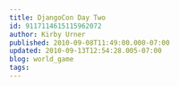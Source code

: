 ```yaml
---
title: DjangoCon Day Two
id: 9117114615115962072
author: Kirby Urner
published: 2010-09-08T11:49:00.000-07:00
updated: 2010-09-13T12:54:28.005-07:00
blog: world_game
tags: 
---
```


